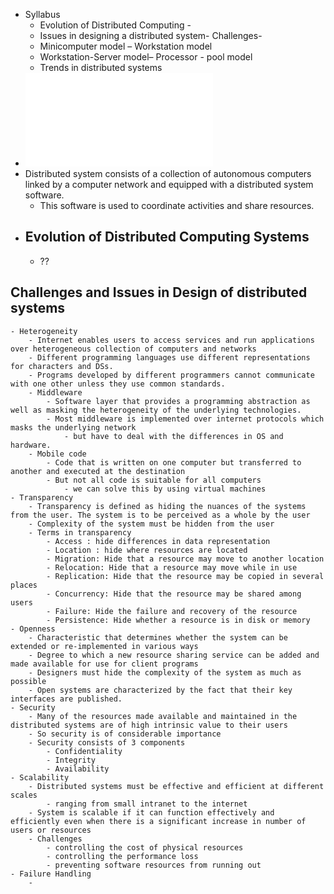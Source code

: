 - Syllabus
	- Evolution of Distributed Computing -
	- Issues in designing a distributed system- Challenges-
	- Minicomputer model – Workstation model
	- Workstation-Server model– Processor - pool model
	- Trends in distributed systems
- ![Module 1 (ktuassist.in).pdf](../assets/Module_1_(ktuassist.in)_1637132826094_0.pdf)
- Distributed system consists of a collection of autonomous computers linked by a computer network and equipped with a distributed system software.
	- This software is used to coordinate activities and share resources.
- ## Evolution of Distributed Computing Systems
	- ??
## Challenges and Issues in Design of distributed systems
	- Heterogeneity
		- Internet enables users to access services and run applications over heterogeneous collection of computers and networks
		- Different programming languages use different representations for characters and DSs.
		- Programs developed by different programmers cannot communicate with one other unless they use common standards.
		- Middleware
			- Software layer that provides a programming abstraction as well as masking the heterogeneity of the underlying technologies.
			- Most middleware is implemented over internet protocols which masks the underlying network
				- but have to deal with the differences in OS and hardware.
		- Mobile code
			- Code that is written on one computer but transferred to another and executed at the destination
			- But not all code is suitable for all computers
				- we can solve this by using virtual machines
	- Transparency
		- Transparency is defined as hiding the nuances of the systems from the user. The system is to be perceived as a whole by the user
		- Complexity of the system must be hidden from the user
		- Terms in transparency
			- Access : hide differences in data representation
			- Location : hide where resources are located
			- Migration: Hide that a resource may move to another location
			- Relocation: Hide that a resource may move while in use
			- Replication: Hide that the resource may be copied in several places
			- Concurrency: Hide that the resource may be shared among users
			- Failure: Hide the failure and recovery of the resource
			- Persistence: Hide whether a resource is in disk or memory
	- Openness
		- Characteristic that determines whether the system can be extended or re-implemented in various ways
		- Degree to which a new resource sharing service can be added and made available for use for client programs
		- Designers must hide the complexity of the system as much as possible
		- Open systems are characterized by the fact that their key interfaces are published.
	- Security
		- Many of the resources made available and maintained in the distributed systems are of high intrinsic value to their users
		- So security is of considerable importance
		- Security consists of 3 components
			- Confidentiality
			- Integrity
			- Availability
	- Scalability
		- Distributed systems must be effective and efficient at different scales
			- ranging from small intranet to the internet
		- System is scalable if it can function effectively and efficiently even when there is a significant increase in number of users or resources
		- Challenges
			- controlling the cost of physical resources
			- controlling the performance loss
			- preventing software resources from running out
	- Failure Handling
		-